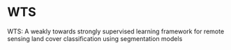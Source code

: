 # WTS
WTS: A weakly towards strongly supervised learning framework for remote sensing land cover classification using segmentation models

